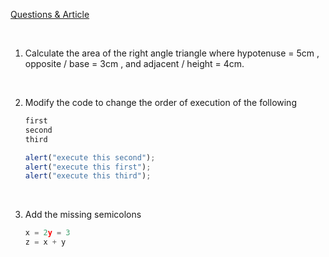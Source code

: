 [Questions & Article](https://www.linkedin.com/posts/vijay-chollangi-3230abcd12271_javascript-activity-7072936137035546624-6-a9?utm_source=share&utm_medium=member_desktop)

&nbsp;

1. Calculate the area of the right angle triangle where hypotenuse = 5cm , opposite / base = 3cm , and adjacent / height = 4cm.

&nbsp;

2. Modify the code to change the order of execution of the following

   ```md
   first
   second
   third
   ```

   ```js
   alert("execute this second");
   alert("execute this first");
   alert("execute this third");
   ```

&nbsp;

3. Add the missing semicolons

    ```js
    x = 2y = 3
    z = x + y
    ```
